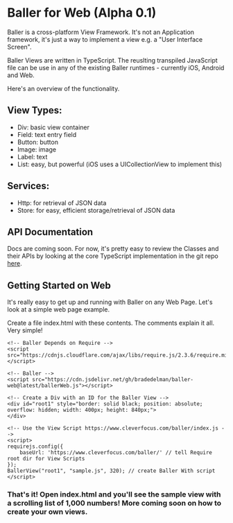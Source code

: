 # Baller for Web (Alpha 0.1)

Baller is a cross-platform View Framework.  It's not an Application framework, it's just a way to implement a view e.g. a "User Interface Screen".  

Baller Views are written in TypeScript.   The reuslting transpiled JavaScript file can be use in any of the existing Baller runtimes - currently iOS, Android and Web.  

Here's an overview of the functionality.

## View Types:

- Div: basic view container
- Field: text entry field
- Button: button
- Image: image
- Label: text 
- List: easy, but powerful (iOS uses a UICollectionView to implement this)
 
## Services:

- Http: for retrieval of JSON data
- Store: for easy, efficient storage/retrieval of JSON data


## API Documentation

Docs are coming soon.  For now, it's pretty easy to review the Classes and their APIs by looking at the core TypeScript implementation in the git repo [here](https://github.com/bradedelman/baller-core).

## Getting Started on Web
 
It's really easy to get up and running with Baller on any Web Page.  Let's look at a simple web page example.

Create a file index.html with these contents.  The comments explain it all.  Very simple!

```
<!-- Baller Depends on Require -->
<script src="https://cdnjs.cloudflare.com/ajax/libs/require.js/2.3.6/require.min.js"></script>

<!-- Baller -->
<script src="https://cdn.jsdelivr.net/gh/bradedelman/baller-web@latest/ballerWeb.js"></script>

<!-- Create a Div with an ID for the Baller View -->
<div id="root1" style="border: solid black; position: absolute; overflow: hidden; width: 400px; height: 840px;">
</div>

<!-- Use the View Script https://www.cleverfocus.com/baller/index.js -->
<script>
requirejs.config({
    baseUrl: 'https://www.cleverfocus.com/baller/' // tell Require root dir for View Scripts
});
BallerView("root1", "sample.js", 320); // create Baller With script
</script>

```



### That's it!  Open index.html and you'll see the sample view with a scrolling list of 1,000 numbers!   More coming soon on how to create your own views.
